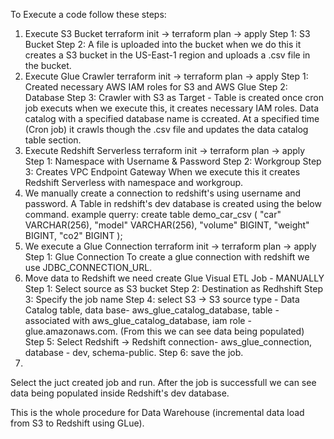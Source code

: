 To Execute a code follow these steps:
1) Execute S3 Bucket
  terraform init -> terraform plan -> apply
  Step 1: S3 Bucket
  Step 2: A file is uploaded into the bucket
  when we do this it creates a S3 bucket in the US-East-1 region and uploads a .csv file in the bucket.
2) Execute Glue Crawler
  terraform init -> terraform plan -> apply
  Step 1: Created necessary AWS IAM roles for S3 and AWS Glue
  Step 2: Database
  Step 3: Crawler with S3 as Target - Table is created once cron job executs
  when we execute this, it creates necessary IAM roles. Data catalog with a specified database name is ccreated.
  At a specified time (Cron job) it crawls though the .csv file and updates the data catalog table section.
3) Execute Redshift Serverless
  terraform init -> terraform plan -> apply
  Step 1: Namespace with Username & Password
  Step 2: Workgroup
  Step 3: Creates VPC Endpoint Gateway
  When we execute this it creates Redshift Serverless with namespace and workgroup.
4) We manually create a connection to redshift's using username and password. A Table in redshift's dev database is created using the below command.
  example querry:
  create table demo_car_csv
  (
  "car" VARCHAR(256),
  "model"  VARCHAR(256),
  "volume" BIGINT,
  "weight" BIGINT,
  "co2" BIGINT
  );
5) We execute a Glue Connection
  terraform init -> terraform plan -> apply
   Step 1: Glue Connection
  To create a glue connection with redshift we use JDBC_CONNECTION_URL.
6) Move data to Redshift we need create Glue Visual ETL Job - MANUALLY
  Step 1: Select source as S3 bucket
  Step 2: Destination as Redhshift
  Step 3: Specify the job name
  Step 4: select S3 -> S3 source type - Data Catalog table, data base- aws_glue_catalog_database, table - associated with aws_glue_catalog_database, iam role - glue.amazonaws.com. (From this we can see data being populated)
   Step 5: Select Redshift -> Redshift connection- aws_glue_connection, database - dev, schema-public.
   Step 6: save the job.
7)
  Select the juct created job and run.
  After the job is successfull we can see data being populated inside Redshift's dev database.

This is the whole procedure for Data Warehouse (incremental data load from S3 to Redshift using GLue).
